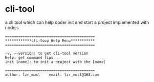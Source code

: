 # cli-tool
a cli tool which can help coder init and start a project implemented with nodejs

    =========================================
    ************cli-toop Help Menu***********
    =========================================

    -v, --version: to get cli-tool version
    help: get command tips
    init [name]: to init a project with the [name]

    =========================================
    author: lzr_must    email: lzr_must@163.com
